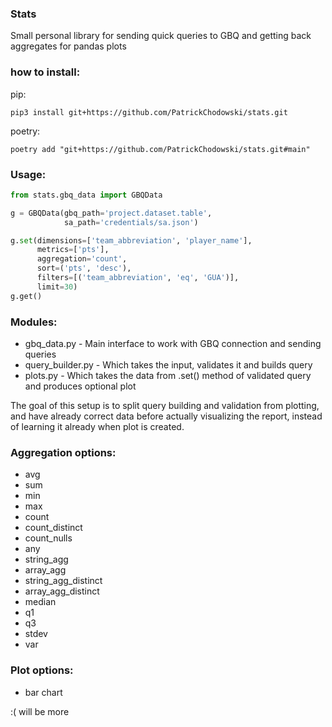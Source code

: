 
### Stats
Small personal library for sending quick queries to GBQ and getting back aggregates for pandas plots

### how to install:
pip:

```commandline
pip3 install git+https://github.com/PatrickChodowski/stats.git
```

poetry:
```commandline
poetry add "git+https://github.com/PatrickChodowski/stats.git#main"
```



### Usage:

```python
from stats.gbq_data import GBQData

g = GBQData(gbq_path='project.dataset.table',
            sa_path='credentials/sa.json')

g.set(dimensions=['team_abbreviation', 'player_name'],
      metrics=['pts'],
      aggregation='count',
      sort=('pts', 'desc'),
      filters=[('team_abbreviation', 'eq', 'GUA')],
      limit=30)
g.get()
```

### Modules:

- gbq_data.py - Main interface to work with GBQ connection and sending queries
- query_builder.py - Which takes the input, validates it and builds query
- plots.py - Which takes the data from .set() method of validated query and produces optional plot

The goal of this setup is to split query building and validation from plotting, 
and have already correct data before actually visualizing the report, 
instead of learning it already when plot is created.

### Aggregation options:

- avg
- sum
- min
- max
- count
- count_distinct
- count_nulls
- any
- string_agg
- array_agg
- string_agg_distinct
- array_agg_distinct
- median
- q1
- q3
- stdev
- var

### Plot options:
- bar chart

:( will be more
  